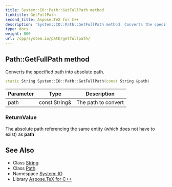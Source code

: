 ```yaml
---
title: System::IO::Path::GetFullPath method
linktitle: GetFullPath
second_title: Aspose.TeX for C++
description: 'System::IO::Path::GetFullPath method. Converts the specified path into absolute path in C++.'
type: docs
weight: 800
url: /cpp/system.io/path/getfullpath/
---
```

## Path::GetFullPath method


Converts the specified path into absolute path.

```cpp
static String System::IO::Path::GetFullPath(const String &path)
```


| Parameter | Type | Description |
| --- | --- | --- |
| path | const String\& | The path to convert |

### ReturnValue

The absolute path referencing the same entity (which does not have to exist) as **path**

## See Also

* Class [String](../../../system/string/)
* Class [Path](../)
* Namespace [System::IO](../../)
* Library [Aspose.TeX for C++](../../../)
